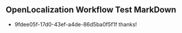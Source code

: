 ## OpenLocalization Workflow Test MarkDown
* 9fdee05f-17d0-43ef-a4de-86d5ba0f5f1f thanks!

<!--HONumber=Aug16_HO3-->


